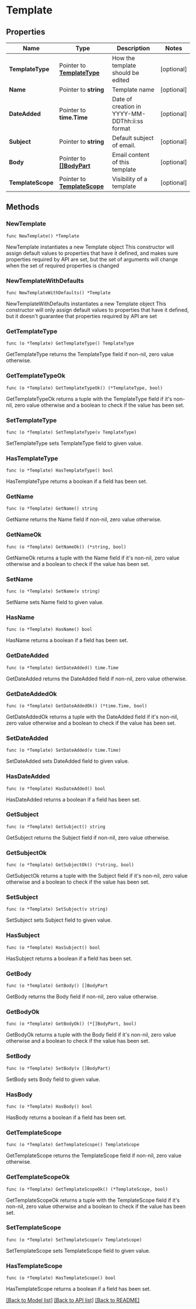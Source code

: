 # Template

## Properties

Name | Type | Description | Notes
------------ | ------------- | ------------- | -------------
**TemplateType** | Pointer to [**TemplateType**](TemplateType.md) | How the template should be edited | [optional] 
**Name** | Pointer to **string** | Template name | [optional] 
**DateAdded** | Pointer to **time.Time** | Date of creation in YYYY-MM-DDThh:ii:ss format | [optional] 
**Subject** | Pointer to **string** | Default subject of email. | [optional] 
**Body** | Pointer to [**[]BodyPart**](BodyPart.md) | Email content of this template | [optional] 
**TemplateScope** | Pointer to [**TemplateScope**](TemplateScope.md) | Visibility of a template | [optional] 

## Methods

### NewTemplate

`func NewTemplate() *Template`

NewTemplate instantiates a new Template object
This constructor will assign default values to properties that have it defined,
and makes sure properties required by API are set, but the set of arguments
will change when the set of required properties is changed

### NewTemplateWithDefaults

`func NewTemplateWithDefaults() *Template`

NewTemplateWithDefaults instantiates a new Template object
This constructor will only assign default values to properties that have it defined,
but it doesn't guarantee that properties required by API are set

### GetTemplateType

`func (o *Template) GetTemplateType() TemplateType`

GetTemplateType returns the TemplateType field if non-nil, zero value otherwise.

### GetTemplateTypeOk

`func (o *Template) GetTemplateTypeOk() (*TemplateType, bool)`

GetTemplateTypeOk returns a tuple with the TemplateType field if it's non-nil, zero value otherwise
and a boolean to check if the value has been set.

### SetTemplateType

`func (o *Template) SetTemplateType(v TemplateType)`

SetTemplateType sets TemplateType field to given value.

### HasTemplateType

`func (o *Template) HasTemplateType() bool`

HasTemplateType returns a boolean if a field has been set.

### GetName

`func (o *Template) GetName() string`

GetName returns the Name field if non-nil, zero value otherwise.

### GetNameOk

`func (o *Template) GetNameOk() (*string, bool)`

GetNameOk returns a tuple with the Name field if it's non-nil, zero value otherwise
and a boolean to check if the value has been set.

### SetName

`func (o *Template) SetName(v string)`

SetName sets Name field to given value.

### HasName

`func (o *Template) HasName() bool`

HasName returns a boolean if a field has been set.

### GetDateAdded

`func (o *Template) GetDateAdded() time.Time`

GetDateAdded returns the DateAdded field if non-nil, zero value otherwise.

### GetDateAddedOk

`func (o *Template) GetDateAddedOk() (*time.Time, bool)`

GetDateAddedOk returns a tuple with the DateAdded field if it's non-nil, zero value otherwise
and a boolean to check if the value has been set.

### SetDateAdded

`func (o *Template) SetDateAdded(v time.Time)`

SetDateAdded sets DateAdded field to given value.

### HasDateAdded

`func (o *Template) HasDateAdded() bool`

HasDateAdded returns a boolean if a field has been set.

### GetSubject

`func (o *Template) GetSubject() string`

GetSubject returns the Subject field if non-nil, zero value otherwise.

### GetSubjectOk

`func (o *Template) GetSubjectOk() (*string, bool)`

GetSubjectOk returns a tuple with the Subject field if it's non-nil, zero value otherwise
and a boolean to check if the value has been set.

### SetSubject

`func (o *Template) SetSubject(v string)`

SetSubject sets Subject field to given value.

### HasSubject

`func (o *Template) HasSubject() bool`

HasSubject returns a boolean if a field has been set.

### GetBody

`func (o *Template) GetBody() []BodyPart`

GetBody returns the Body field if non-nil, zero value otherwise.

### GetBodyOk

`func (o *Template) GetBodyOk() (*[]BodyPart, bool)`

GetBodyOk returns a tuple with the Body field if it's non-nil, zero value otherwise
and a boolean to check if the value has been set.

### SetBody

`func (o *Template) SetBody(v []BodyPart)`

SetBody sets Body field to given value.

### HasBody

`func (o *Template) HasBody() bool`

HasBody returns a boolean if a field has been set.

### GetTemplateScope

`func (o *Template) GetTemplateScope() TemplateScope`

GetTemplateScope returns the TemplateScope field if non-nil, zero value otherwise.

### GetTemplateScopeOk

`func (o *Template) GetTemplateScopeOk() (*TemplateScope, bool)`

GetTemplateScopeOk returns a tuple with the TemplateScope field if it's non-nil, zero value otherwise
and a boolean to check if the value has been set.

### SetTemplateScope

`func (o *Template) SetTemplateScope(v TemplateScope)`

SetTemplateScope sets TemplateScope field to given value.

### HasTemplateScope

`func (o *Template) HasTemplateScope() bool`

HasTemplateScope returns a boolean if a field has been set.


[[Back to Model list]](../README.md#documentation-for-models) [[Back to API list]](../README.md#documentation-for-api-endpoints) [[Back to README]](../README.md)


